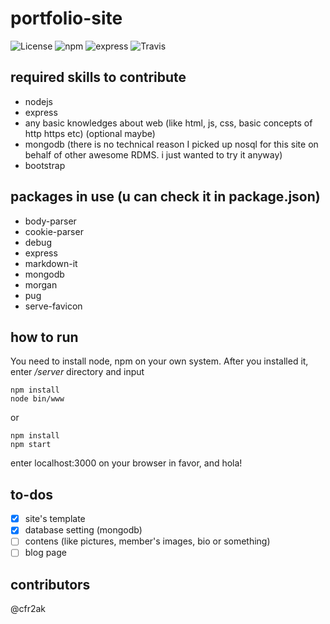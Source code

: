 # portfolio-site
![License](https://img.shields.io/badge/License-Apache%202.0-blue.svg)
![npm](https://img.shields.io/npm/v/npm.svg)
![express](https://img.shields.io/github/tag/expressjs/express.svg)
![Travis](https://img.shields.io/travis/USER/REPO.svg)
## required skills to contribute
- nodejs
- express
- any basic knowledges about web (like html, js, css, basic concepts of http https etc)
(optional maybe)
- mongodb (there is no technical reason I picked up nosql for this site on behalf of other awesome RDMS. i just wanted to try it anyway)
- bootstrap

## packages in use (u can check it in package.json)
- body-parser
- cookie-parser
- debug
- express
- markdown-it
- mongodb
- morgan
- pug
- serve-favicon

## how to run
You need to install node, npm on your own system. After you installed it, enter */server* directory and input
```
npm install
node bin/www
```
or
```
npm install
npm start
```
enter localhost:3000 on your browser in favor, and hola!

## to-dos
- [x] site's template
- [x] database setting (mongodb)
- [ ] contens (like pictures, member's images, bio or something)
- [ ] blog page

## contributors
@cfr2ak
